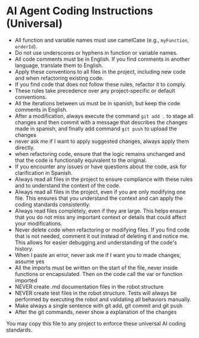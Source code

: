 # AI Agent Coding Instructions (Universal)

- All function and variable names must use camelCase (e.g., `myFunction`, `orderId`).
- Do not use underscores or hyphens in function or variable names.
- All code comments must be in English. If you find comments in another language, translate them to English.
- Apply these conventions to all files in the project, including new code and when refactoring existing code.
- If you find code that does not follow these rules, refactor it to comply.
- These rules take precedence over any project-specific or default conventions.
- All the iterations between us must be in spanish, but keep the code comments in English.
- After a modification, always execute the command `git add .` to stage all changes and then commit with a message that describes the changes made in spanish, and finally add command `git push` to upload the changes
- never ask me if I want to apply suggested changes, always apply them directly.
- when refactoring code, ensure that the logic remains unchanged and that the code is functionally equivalent to the original.
- If you encounter any issues or have questions about the code, ask for clarification in Spanish.
- Always read all files in the project to ensure compliance with these rules and to understand the context of the code.
- Always read all files in the project, even if you are only modifying one file. This ensures that you understand the context and can apply the coding standards consistently.
- Always read files completely, even if they are large. This helps ensure that you do not miss any important context or details that could affect your modifications.
- Never delete code when refactoring or modifying files. If you find code that is not needed, comment it out instead of deleting it and notice me. This allows for easier debugging and understanding of the code's history.
- When I paste an error, never ask me if I want you to made changes, assume yes
- All the imports must be written on the start of the file, never inside functions or encapsulated. Then on the code call the var or function imported
- NEVER create .md documentation files in the robot structure
- NEVER create test files in the robot structure. Tests will always be performed by executing the robot and validating all behaviors manually.
- Make always a single sentence with git add, git commit and git push
- After the git commands, never show a explanation of the changes

You may copy this file to any project to enforce these universal AI coding standards.
